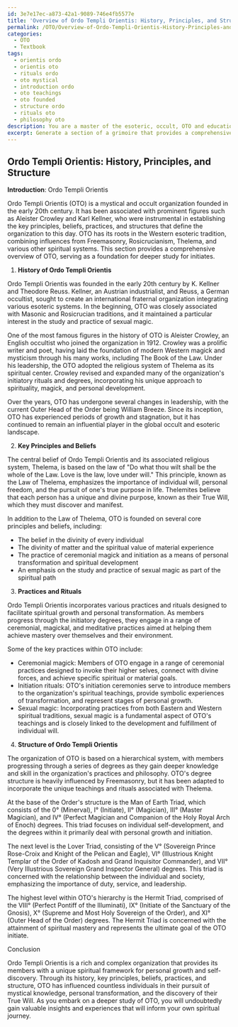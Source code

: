 ```yaml
---
id: 3e7e17ec-a873-42a1-9089-746e4fb5577e
title: 'Overview of Ordo Templi Orientis: History, Principles, and Structure'
permalink: /OTO/Overview-of-Ordo-Templi-Orientis-History-Principles-and-Structure/
categories:
  - OTO
  - Textbook
tags:
  - orientis ordo
  - orientis oto
  - rituals ordo
  - oto mystical
  - introduction ordo
  - oto teachings
  - oto founded
  - structure ordo
  - rituals oto
  - philosophy oto
description: You are a master of the esoteric, occult, OTO and education, you have written many textbooks on the subject in ways that provide students with rich and deep understanding of the subject. You are being asked to write textbook-like sections on a topic and you do it with full context, explainability, and reliability in accuracy to the true facts of the topic at hand, in a textbook style that a student would easily be able to learn from, in a rich, engaging, and contextual way. Always include relevant context (such as formulas and history), related concepts, and in a way that someone can gain deep insights from.
excerpt: Generate a section of a grimoire that provides a comprehensive overview of Ordo Templi Orientis (OTO), including its history, key principles, beliefs, practices, and structure. This section should provide a rich understanding of the occult organization and serve as a foundation for a deeper study of OTO for initiates.
---
```


## Ordo Templi Orientis: History, Principles, and Structure

**Introduction**: Ordo Templi Orientis

Ordo Templi Orientis (OTO) is a mystical and occult organization founded in the early 20th century. It has been associated with prominent figures such as Aleister Crowley and Karl Kellner, who were instrumental in establishing the key principles, beliefs, practices, and structures that define the organization to this day. OTO has its roots in the Western esoteric tradition, combining influences from Freemasonry, Rosicrucianism, Thelema, and various other spiritual systems. This section provides a comprehensive overview of OTO, serving as a foundation for deeper study for initiates.

1. **History of Ordo Templi Orientis**

Ordo Templi Orientis was founded in the early 20th century by K. Kellner and Theodore Reuss. Kellner, an Austrian industrialist, and Reuss, a German occultist, sought to create an international fraternal organization integrating various esoteric systems. In the beginning, OTO was closely associated with Masonic and Rosicrucian traditions, and it maintained a particular interest in the study and practice of sexual magic.

One of the most famous figures in the history of OTO is Aleister Crowley, an English occultist who joined the organization in 1912. Crowley was a prolific writer and poet, having laid the foundation of modern Western magick and mysticism through his many works, including The Book of the Law. Under his leadership, the OTO adopted the religious system of Thelema as its spiritual center. Crowley revised and expanded many of the organization's initiatory rituals and degrees, incorporating his unique approach to spirituality, magick, and personal development.

Over the years, OTO has undergone several changes in leadership, with the current Outer Head of the Order being William Breeze. Since its inception, OTO has experienced periods of growth and stagnation, but it has continued to remain an influential player in the global occult and esoteric landscape.

2. **Key Principles and Beliefs**

The central belief of Ordo Templi Orientis and its associated religious system, Thelema, is based on the law of "Do what thou wilt shall be the whole of the Law. Love is the law, love under will." This principle, known as the Law of Thelema, emphasizes the importance of individual will, personal freedom, and the pursuit of one's true purpose in life. Thelemites believe that each person has a unique and divine purpose, known as their True Will, which they must discover and manifest.

In addition to the Law of Thelema, OTO is founded on several core principles and beliefs, including:

- The belief in the divinity of every individual
- The divinity of matter and the spiritual value of material experience
- The practice of ceremonial magick and initiation as a means of personal transformation and spiritual development
- An emphasis on the study and practice of sexual magic as part of the spiritual path

3. **Practices and Rituals**

Ordo Templi Orientis incorporates various practices and rituals designed to facilitate spiritual growth and personal transformation. As members progress through the initiatory degrees, they engage in a range of ceremonial, magickal, and meditative practices aimed at helping them achieve mastery over themselves and their environment.

Some of the key practices within OTO include:

- Ceremonial magick: Members of OTO engage in a range of ceremonial practices designed to invoke their higher selves, connect with divine forces, and achieve specific spiritual or material goals.
- Initiation rituals: OTO's initiation ceremonies serve to introduce members to the organization's spiritual teachings, provide symbolic experiences of transformation, and represent stages of personal growth.
- Sexual magic: Incorporating practices from both Eastern and Western spiritual traditions, sexual magic is a fundamental aspect of OTO's teachings and is closely linked to the development and fulfillment of individual will.

4. **Structure of Ordo Templi Orientis**

The organization of OTO is based on a hierarchical system, with members progressing through a series of degrees as they gain deeper knowledge and skill in the organization's practices and philosophy. OTO's degree structure is heavily influenced by Freemasonry, but it has been adapted to incorporate the unique teachings and rituals associated with Thelema.

At the base of the Order's structure is the Man of Earth Triad, which consists of the 0° (Minerval), I° (Initiate), II° (Magician), III° (Master Magician), and IV° (Perfect Magician and Companion of the Holy Royal Arch of Enoch) degrees. This triad focuses on individual self-development, and the degrees within it primarily deal with personal growth and initiation.

The next level is the Lover Triad, consisting of the V° (Sovereign Prince Rose-Croix and Knight of the Pelican and Eagle), VI° (Illustrious Knight Templar of the Order of Kadosh and Grand Inquisitor Commander), and VII° (Very Illustrious Sovereign Grand Inspector General) degrees. This triad is concerned with the relationship between the individual and society, emphasizing the importance of duty, service, and leadership.

The highest level within OTO's hierarchy is the Hermit Triad, comprised of the VIII° (Perfect Pontiff of the Illuminati), IX° (Initiate of the Sanctuary of the Gnosis), X° (Supreme and Most Holy Sovereign of the Order), and XI° (Outer Head of the Order) degrees. The Hermit Triad is concerned with the attainment of spiritual mastery and represents the ultimate goal of the OTO initiate.

Conclusion

Ordo Templi Orientis is a rich and complex organization that provides its members with a unique spiritual framework for personal growth and self-discovery. Through its history, key principles, beliefs, practices, and structure, OTO has influenced countless individuals in their pursuit of mystical knowledge, personal transformation, and the discovery of their True Will. As you embark on a deeper study of OTO, you will undoubtedly gain valuable insights and experiences that will inform your own spiritual journey.
